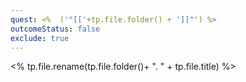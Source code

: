 ```yaml
---
quest: <%  ('"[['+tp.file.folder() + ']]"') %>
outcomeStatus: false
exclude: true
---
```

<% tp.file.rename(tp.file.folder()+ ". " + tp.file.title) %>
